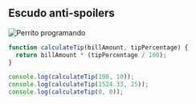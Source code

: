 ## Escudo anti-spoilers

![Perrito programando](https://st2.depositphotos.com/44176906/47900/i/600/depositphotos_479003304-stock-photo-dog-glasses-red-shirt-sits.jpg)

```js
function calculateTip(billAmount, tipPercentage) {
  return billAmount * (tipPercentage / 100);
}

console.log(calculateTip(100, 10));
console.log(calculateTip(1524.33, 25));
console.log(calculateTip(0, 0));
```
